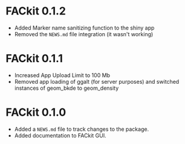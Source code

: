 # FACkit 0.1.2

* Added Marker name sanitizing function to the shiny app
* Removed the `NEWS.md` file integration (it wasn't working)

# FACkit 0.1.1

* Increased App Upload Limit to 100 Mb
* Removed app loading of ggalt (for server purposes) and switched instances of geom_bkde to geom_density 

# FACkit 0.1.0

* Added a `NEWS.md` file to track changes to the package.
* Added documentation to FACkit GUI.


